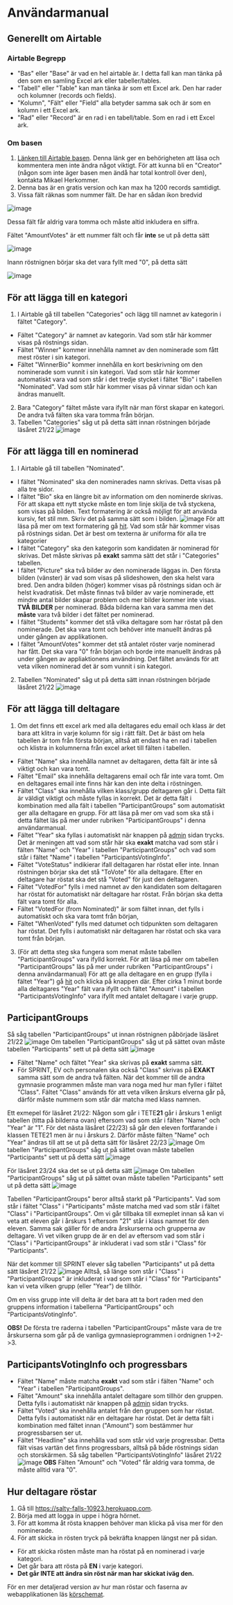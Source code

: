 # Användarmanual 

## Generellt om Airtable

### Airtable Begrepp
 - "Bas" eller "Base" är vad en hel airtable är. I detta fall kan man tänka på den som en samling Excel ark eller tabeller/tables.
 - "Tabell" eller "Table" kan man tänka är som ett Excel ark. Den har rader och kolumner (records och fields).
 - "Kolumn", "Fält" eller "Field" alla betyder samma sak och är som en kolumn i ett Excel ark.
 - "Rad" eller "Record" är en rad i en tabell/table. Som en rad i ett Excel ark.
 
 ### Om basen
1. [Länken till Airtable basen](https://airtable.com/invite/l?inviteId=invHyHGce1Tk8A3IP&inviteToken=d9fb0004cd9a99c8754c3e481aec3890652e8b65fa261cf306ad4e63545eda07&utm_source=email). Denna länk ger en behörigheten att läsa och kommentera men inte ändra något viktigt. För att kunna bli en "Creator" (någon som inte äger basen men ändå har total kontroll över den), kontakta Mikael Herkommer.
2. Denna bas är en gratis version och kan max ha 1200 records samtidigt.
3. Vissa fält räknas som nummer fält. De har en sådan ikon bredvid

![image](https://user-images.githubusercontent.com/83644816/144615319-ae4128f3-75ba-4c23-9122-49961ea2160f.png)

Dessa fält får aldrig vara tomma och måste altid inkludera en siffra.

Fältet "AmountVotes" är ett nummer fält och får **inte** se ut på detta sätt

![image](https://user-images.githubusercontent.com/83644816/144615971-5a4859a3-f490-4490-b69a-06f1a1fc7ec0.png)

Inann röstnignen börjar ska det vara fyllt med "0", på detta sätt

![image](https://user-images.githubusercontent.com/83644816/144615930-2e90c82b-6ac0-47ec-a812-e26d3727525f.png)

## För att lägga till en kategori
1. I Airtable gå till tabellen "Categories" och lägg till namnet av kategorin i fältet "Category".
- Fältet "Category" är namnet av kategorin. Vad som står här kommer visas på röstnings sidan.
- Fältet "Winner" kommer innehålla namnet av den nominerade som fått mest röster i sin kategori.
- Fältet "WinnerBio" kommer innehålla en kort beskrivning om den nominerade som vunnit i sin kategori. Vad som står här kommer automatiskt vara vad som står i det tredje stycket i fältet "Bio" i tabellen "Nominated". Vad som står här kommer visas på vinnar sidan och kan ändras manuellt.
2. Bara "Category" fältet måste vara ifyllt när man först skapar en kategori. De andra två fälten ska vara tomma från början.
3. Tabellen "Categories" såg ut på detta sätt innan röstningen började läsåret 21/22 ![image](https://user-images.githubusercontent.com/83644816/144421145-1c4c77e1-458c-420e-aeca-569ef992b21c.png)

## För att lägga till en nominerad
1. I Airtable gå till tabellen "Nominated".
- I fältet "Nominated" ska den nominerades namn skrivas. Detta visas på alla tre sidor.
- I fältet "Bio" ska en längre bit av information om den nominerde skrivas. För att skapa ett nytt stycke måste en tom linje skilja de två styckena, som visas på bilden. Text formatering är också möjligt för att använda kursiv, fet stil mm. Skriv det på samma sätt som i bilden. ![image](https://user-images.githubusercontent.com/83644816/144600158-f0044865-251c-4fdc-8c7c-9f1f05e81fb4.png) För att läsa på mer om text formatering gå [hit](https://www.w3schools.com/html/html_formatting.asp). Vad som står här kommer visas på röstnings sidan. Det är best om texterna är uniforma för alla tre kategorier
- I fältet "Category" ska den kategorin som kandidaten är nominerad för skrivas. Det måste skrivas på **exakt** samma sätt det står i "Categories" tabellen.
- I fältet "Picture" ska två bilder av den nominerade läggas in. Den första bilden (vänster) är vad som visas på slideshowen, den ska helst vara bred. Den andra bilden (höger) kommer visas på röstnings sidan och är helst kvadratisk. Det måste finnas två bilder av varje nominerade, ett mindre antal bilder skapar problem och mer bilder kommer inte visas. **TVÅ BILDER** per nominerad. Båda bilderna kan vara samma men det **måste** vara två bilder i det fältet per nominerad.
- I fältet "Students" kommer det stå vilka deltagare som har röstat på den nominerade. Det ska vara tomt och behöver inte manuellt ändras på under gången av applikationen.
- I fältet "AmountVotes" kommer det stå antalet röster varje nominerad har fått. Det ska vara "0" från början och borde inte manuellt ändras på under gången av appliaktionens användning. Det fältet används för att veta vilken nominerad det är som vunnit i sin kategori.
2. Tabellen "Nominated" såg ut på detta sätt innan röstningen började läsåret 21/22 ![image](https://user-images.githubusercontent.com/83644816/144600056-a49bb682-411a-40ab-9ab4-9a7aefe9ba0b.png)

## För att lägga till deltagare
1. Om det finns ett excel ark med alla deltagares edu email och klass är det bara att klitra in varje kolumn för sig i rätt fält. Det är bäst om hela tabellen är tom från första början, alltså att endast ha en rad i tabellen och klistra in kolumnerna från excel arket till fälten i tabellen.
 - Fältet "Name" ska innehålla namnet av deltagaren, detta fält är inte så viktigt och kan vara tomt.
 - Fältet "Email" ska innehålla deltagarens email och får inte vara tomt. Om en deltagares email inte finns här kan den inte delta i röstningen. 
 - Fältet "Class" ska innehålla vilken klass/grupp deltagaren går i. Detta fält är väldigt viktigt och måste fyllas in korrekt. Det är detta fält i kombination med alla fält i tabellen "ParticipantGroups" som automatiskt ger alla deltagare en grupp. För att läsa på mer om vad som ska stå i detta fältet läs på mer under rubriken "ParticipantGroups" i denna användarmanual.
 - Fältet "Year" ska fyllas i automatiskt när knappen på [admin](https://salty-falls-10923.herokuapp.com/Admin) sidan trycks. Det är meningen att vad som står här ska **exakt** matcha vad som står i fälten "Name" och "Year" i tabellen "ParticipantGroups" och vad som står i fältet "Name" i tabellen "ParticipantsVotingInfo".
 - Fältet "VoteStatus" indikierar ifall deltagaren har röstat eller inte. Innan röstningen börjar ska det stå "ToVote" för alla deltagare. Efter en deltagare har röstat ska det stå "Voted" för just den deltagaren.
 - Fältet "VotedFor" fylls i med namnet av den kandidaten som deltagaren har röstat för automatiskt när deltagare har röstat. Från början ska detta fält vara tomt för alla.
 - Fältet "VotedFor (from Nominated)" är som fältet innan, det fylls i automatiskt och ska vara tomt från början,
 - Fältet "WhenVoted" fylls med datumet och tidpunkten som deltagaren har röstat. Det fylls i automatiskt när deltagaren har röstat och ska vara tomt från början.
3. (För att detta steg ska fungera som menat måste tabellen "ParticipantGroups" vara ifylld korrekt. För att läsa på mer om tabellen "ParticipantGroups" läs på mer under rubriken "ParticipantGroups" i denna användarmanual) För att ge alla deltagare en en grupp (fylla i fältet "Year") gå [hit](https://salty-falls-10923.herokuapp.com/Admin) och klicka på knappen där. Efter cirka 1 minut borde alla deltagares "Year" fält vara ifyllt och fältet "Amount" i tabellen "ParticipantsVotingInfo" vara ifyllt med antalet deltagare i varje grupp.

## ParticipantGroups
Så såg tabellen "ParticipantGroups" ut innan röstnignen påbörjade läsåret 21/22 ![image](https://user-images.githubusercontent.com/83644816/144604386-507c76d8-5ce3-4ef8-ad99-0537029694ed.png)
Om tabellen "ParticipantGroups" såg ut på sättet ovan måste tabellen "Participants" sett ut på detta sätt ![image](https://user-images.githubusercontent.com/83644816/144607027-ad499fcc-eef8-4dc1-bcca-667093ed0bdd.png)
- Fältet "Name" och fältet "Year" ska skrivas på **exakt** samma sätt. 
- För SPRINT, EV och personalen ska också "Class" skrivas på **EXAKT** samma sätt som de andra två fälten. När det kommer till de andra gymnasie programmen måste man vara noga med hur man fyller i fältet "Class". Fältet "Class" används för att veta vilken årskurs elverna går på, därför måste nummern som står där matcha med klass namnen. 

Ett exmepel för läsåret 21/22: Någon som går i TETE**21** går i årskurs 1 enligt tabellen (titta på bilderna ovan) eftersom vad som står i fälten "Name" och "Year" är "1". För det nästa läsåret (22/23) så går den eleven fortfarande i klassen TETE21 men är nu i årskurs 2. Därför måste fälten "Name" och "Year" ändras till att se ut på detta sätt för läsåret 22/23 ![image](https://user-images.githubusercontent.com/83644816/144605460-a533ab0b-b244-4e1d-8506-4019004be49f.png) 
Om tabellen "ParticipantGroups" såg ut på sättet ovan måste tabellen "Participants" sett ut på detta sätt ![image](https://user-images.githubusercontent.com/83644816/144607155-feb6e648-5ff1-4d53-b2c9-4dc6cb203dec.png)

För läsåret 23/24 ska det se ut på detta sätt ![image](https://user-images.githubusercontent.com/83644816/144605863-a4275665-db5c-44ac-aea9-0b98d230e3a8.png)
Om tabellen "ParticipantGroups" såg ut på sättet ovan måste tabellen "Participants" sett ut på detta sätt ![image](https://user-images.githubusercontent.com/83644816/144607224-0597a9bd-06fb-4060-8ad2-883ba1a84bcb.png)

Tabellen "ParticipantGroups" beror alltså starkt på "Participants". Vad som står i fältet "Class" i "Participants" måste matcha med vad som står i fältet "Class" i "ParticipantGroups". Om vi går tillbaka till exmeplet innan så kan vi veta att eleven går i årskurs 1 eftersom "21" står i klass namnet för den eleven. Samma sak gäller för de andra årskurserna och grupperna av deltagare. Vi vet vilken grupp de är en del av eftersom vad som står i "Class" i "ParticipantGroups" är inkluderat i vad som står i "Class" för "Participants".

När det kommer till SPRINT elever såg tabellen "Participants" ut på detta sätt läsåret 21/22 ![image](https://user-images.githubusercontent.com/83644816/144608754-3640e4d7-1a1b-4fde-8a96-a6d28e35ad90.png) Alltså, så länge som står i "Class" i "ParticipantGroups" är inkluderat i vad som står i "Class" för "Participants" kan vi veta vilken grupp (eller "Year") de tillhör.

Om en viss grupp inte vill delta är det bara att ta bort raden med den gruppens information i tabellerna "ParticipantGroups" och "ParticipantsVotingInfo". 

**OBS!** De första tre raderna i tabellen "ParticipantGroups" måste vara de tre årskurserna som går på de vanliga gymnasieprogrammen i ordnignen 1->2->3.

## ParticipantsVotingInfo och progressbars
- Fältet "Name" måste matcha **exakt** vad som står i fälten "Name" och "Year" i tabellen "ParticipantGroups". 
- Fältet "Amount" ska innehålla antalet deltagare som tillhör den gruppen. Detta fylls i automatiskt när knappen på [admin](https://salty-falls-10923.herokuapp.com/Admin) sidan trycks.
- Fältet "Voted" ska innehålla antalet från den gruppen som har röstat. Detta fylls i automatiskt när en deltagare har röstat. Det är detta fält i kombination med fältet innan ("Amount") som bestämmer hur progressbarsen ser ut.
- Fältet "Headline" ska innehålla vad som står vid varje progressbar. Detta fält visas vartän det finns progressbars, alltså på både röstnings sidan och storskärmen.
Så såg tabellen "ParticipantsVotingInfo" läsåret 21/22 ![image](https://user-images.githubusercontent.com/83644816/144614086-6eed4e69-9744-47c2-8a24-5f4c2348b686.png)
**OBS** Fälten "Amount" och "Voted" får aldrig vara tomma, de måste alltid vara "0". 

## Hur deltagare röstar
1. Gå till https://salty-falls-10923.herokuapp.com.
2. Börja med att logga in uppe i högra hörnet.
3. För att komma åt rösta knappen behöver man klicka på visa mer för den nominerade.
4. För att skicka in rösten tryck på bekräfta knappen längst ner på sidan.
- För att skicka rösten måste man ha röstat på en nominerad i varje kategori. 
- Det går bara att rösta på **EN** i varje kategori.
- **Det går INTE att ändra sin röst när man har skickat iväg den.**

För en mer detaljerad version av hur man röstar och faserna av webapplikationen läs [körschemat](https://github.com/ogus02/T4NobelApp/blob/main/K%C3%B6rschema.md).

